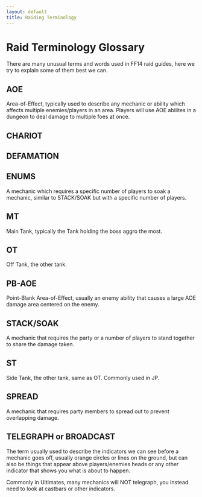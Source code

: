 ```yaml
---
layout: default
title: Raiding Terminology
---
```


# Raid Terminology Glossary

There are many unusual terms and words used in FF14 raid guides, here we try to explain some of them best we can.

## AOE
Area-of-Effect, typically used to describe any mechanic or ability which affects multiple enemies/players in an area. Players will use AOE abilites in a dungeon to deal damage to multiple foes at once.

## CHARIOT
<explanation needed>

## DEFAMATION
<explanation needed>

## ENUMS
A mechanic which requires a specific number of players to soak a mechanic, similar to STACK/SOAK but with a specific number of players.

## MT
Main Tank, typically the Tank holding the boss aggro the most.

## OT
Off Tank, the other tank.

## PB-AOE
Point-Blank Area-of-Effect, usually an enemy ability that causes a large AOE damage area centered on the enemy.

## STACK/SOAK
A mechanic that requires the party or a number of players to stand together to share the damage taken.

## ST
Side Tank, the other tank, same as OT. Commonly used in JP.

## SPREAD
A mechanic that requires party members to spread out to prevent overlapping damage.

## TELEGRAPH or BROADCAST
The term usually used to describe the indicators we can see before a mechanic goes off, usually orange circles or lines on the ground, but can also be things that appear above players/enemies heads or any other indicator that shows you what is about to happen.

Commonly in Ultimates, many mechanics will NOT telegraph, you instead need to look at castbars or other indicators.

